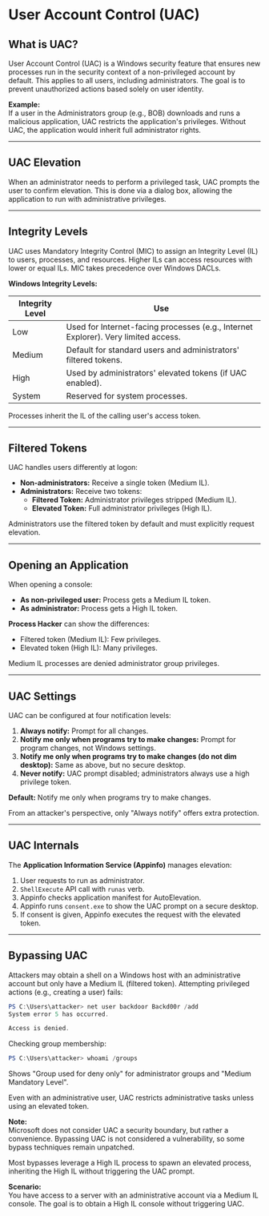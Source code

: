 # User Account Control (UAC)

## What is UAC?

User Account Control (UAC) is a Windows security feature that ensures new processes run in the security context of a non-privileged account by default. This applies to all users, including administrators. The goal is to prevent unauthorized actions based solely on user identity.

**Example:**  
If a user in the Administrators group (e.g., BOB) downloads and runs a malicious application, UAC restricts the application's privileges. Without UAC, the application would inherit full administrator rights.

---

## UAC Elevation

When an administrator needs to perform a privileged task, UAC prompts the user to confirm elevation. This is done via a dialog box, allowing the application to run with administrative privileges.

---

## Integrity Levels

UAC uses Mandatory Integrity Control (MIC) to assign an Integrity Level (IL) to users, processes, and resources. Higher ILs can access resources with lower or equal ILs. MIC takes precedence over Windows DACLs.

**Windows Integrity Levels:**

| Integrity Level | Use                                                                                  |
|-----------------|-------------------------------------------------------------------------------------|
| Low             | Used for Internet-facing processes (e.g., Internet Explorer). Very limited access.   |
| Medium          | Default for standard users and administrators' filtered tokens.                      |
| High            | Used by administrators' elevated tokens (if UAC enabled).                            |
| System          | Reserved for system processes.                                                       |

Processes inherit the IL of the calling user's access token.

---

## Filtered Tokens

UAC handles users differently at logon:

- **Non-administrators:** Receive a single token (Medium IL).
- **Administrators:** Receive two tokens:
    - **Filtered Token:** Administrator privileges stripped (Medium IL).
    - **Elevated Token:** Full administrator privileges (High IL).

Administrators use the filtered token by default and must explicitly request elevation.

---

## Opening an Application

When opening a console:

- **As non-privileged user:** Process gets a Medium IL token.
- **As administrator:** Process gets a High IL token.

**Process Hacker** can show the differences:
- Filtered token (Medium IL): Few privileges.
- Elevated token (High IL): Many privileges.

Medium IL processes are denied administrator group privileges.

---

## UAC Settings

UAC can be configured at four notification levels:

1. **Always notify:** Prompt for all changes.
2. **Notify me only when programs try to make changes:** Prompt for program changes, not Windows settings.
3. **Notify me only when programs try to make changes (do not dim desktop):** Same as above, but no secure desktop.
4. **Never notify:** UAC prompt disabled; administrators always use a high privilege token.

**Default:** Notify me only when programs try to make changes.

From an attacker's perspective, only "Always notify" offers extra protection.

---

## UAC Internals

The **Application Information Service (Appinfo)** manages elevation:

1. User requests to run as administrator.
2. `ShellExecute` API call with `runas` verb.
3. Appinfo checks application manifest for AutoElevation.
4. Appinfo runs `consent.exe` to show the UAC prompt on a secure desktop.
5. If consent is given, Appinfo executes the request with the elevated token.

---

## Bypassing UAC

Attackers may obtain a shell on a Windows host with an administrative account but only have a Medium IL (filtered token). Attempting privileged actions (e.g., creating a user) fails:

```powershell
PS C:\Users\attacker> net user backdoor Backd00r /add
System error 5 has occurred.

Access is denied.
```

Checking group membership:

```powershell
PS C:\Users\attacker> whoami /groups
```

Shows "Group used for deny only" for administrator groups and "Medium Mandatory Level".

Even with an administrative user, UAC restricts administrative tasks unless using an elevated token.

**Note:**  
Microsoft does not consider UAC a security boundary, but rather a convenience. Bypassing UAC is not considered a vulnerability, so some bypass techniques remain unpatched.

Most bypasses leverage a High IL process to spawn an elevated process, inheriting the High IL without triggering the UAC prompt.

**Scenario:**  
You have access to a server with an administrative account via a Medium IL console. The goal is to obtain a High IL console without triggering UAC.
